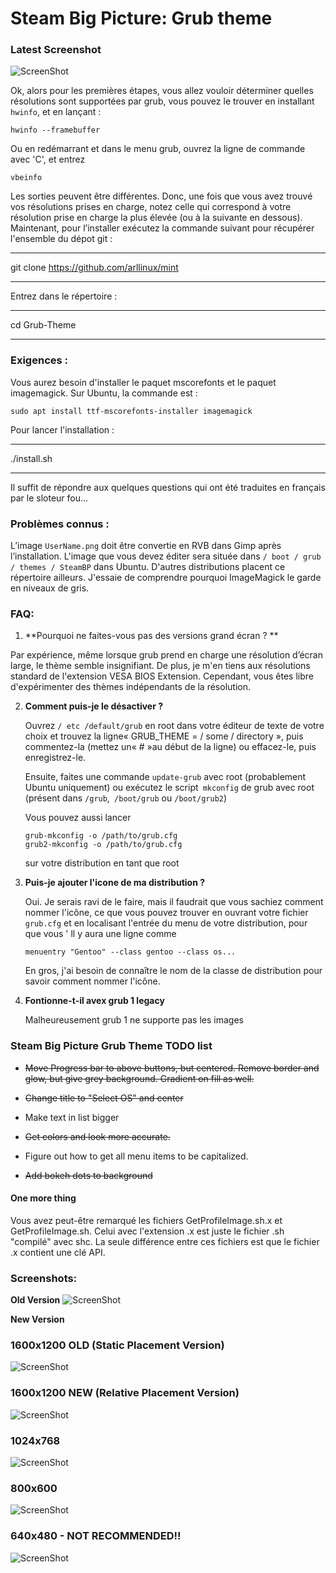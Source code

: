 # Steam Big Picture: Grub theme

### Latest Screenshot

![ScreenShot](http://i.imgur.com/yQCOjnR.png)

Ok, alors pour les premières étapes, vous allez vouloir déterminer quelles résolutions sont supportées par grub, vous pouvez le trouver en installant `hwinfo`, et en lançant :

```
hwinfo --framebuffer
```

Ou en redémarrant et dans le menu grub, ouvrez la ligne de commande avec 'C', et entrez

```
vbeinfo
```

Les sorties peuvent être différentes. Donc, une fois que vous avez trouvé vos résolutions prises en charge, notez celle qui correspond à votre résolution prise en charge la plus élevée (ou à la suivante en dessous). Maintenant, pour l’installer exécutez la commande suivant pour récupérer l'ensemble du dépot git :

---
git clone https://github.com/arllinux/mint

---

Entrez dans le répertoire :

---
cd Grub-Theme

---


### Exigences :

Vous aurez besoin d'installer le paquet mscorefonts et le paquet imagemagick. Sur Ubuntu, la commande est :

```
sudo apt install ttf-mscorefonts-installer imagemagick

```
Pour lancer l'installation :

---
./install.sh

---

Il suffit de répondre aux quelques questions qui ont été traduites en français par le sloteur fou...

### Problèmes connus :

L’image `UserName.png` doit être convertie en RVB dans Gimp après l’installation. L'image que vous devez éditer sera située dans `/ boot / grub / themes / SteamBP` dans Ubuntu. D'autres distributions placent ce répertoire ailleurs. J'essaie de comprendre pourquoi ImageMagick le garde en niveaux de gris.
### FAQ:

1.  **Pourquoi ne faites-vous pas des versions grand écran ? **

   Par expérience, même lorsque grub prend en charge une résolution d’écran large, le thème semble insignifiant. De plus, je m'en tiens aux résolutions standard de l'extension VESA BIOS Extension. Cependant, vous êtes libre d'expérimenter des thèmes indépendants de la résolution.

2.  **Comment puis-je le désactiver ?**

    Ouvrez `/ etc /default/grub` en root dans votre éditeur de texte de votre choix et trouvez la ligne« GRUB_THEME = / some / directory », puis commentez-la (mettez un« # »au début de la ligne) ou effacez-le, puis enregistrez-le.

     Ensuite, faites une commande `update-grub` avec root (probablement Ubuntu uniquement) ou exécutez le script` mkconfig` de grub avec root (présent dans `/grub`,` /boot/grub` ou `/boot/grub2`)

     Vous pouvez aussi lancer

        grub-mkconfig -o /path/to/grub.cfg
        grub2-mkconfig -o /path/to/grub.cfg

    sur votre distribution en tant que root

3.  **Puis-je ajouter l'icone de ma distribution ?**

    Oui. Je serais ravi de le faire, mais il faudrait que vous sachiez comment nommer l'icône, ce que vous pouvez trouver en ouvrant votre fichier `grub.cfg` et en localisant l'entrée du menu de votre distribution, pour que vous ' ll y aura une ligne comme

        menuentry "Gentoo" --class gentoo --class os...

    En gros, j'ai besoin de connaître le nom de la classe de distribution pour savoir comment nommer l'icône.

4.  **Fontionne-t-il avex grub 1 legacy**

    Malheureusement grub 1 ne supporte pas les images

### Steam Big Picture Grub Theme TODO list

- ~~Move Progress bar to above buttons, but centered. Remove border and glow, but give grey background. Gradient on fill as well.~~

- ~~Change title to "Select OS" and center~~

- Make text in list bigger

- ~~Get colors and look more accurate.~~

- Figure out how to get all menu items to be capitalized.

- ~~Add bokeh dots to background~~

#### One more thing

Vous avez peut-être remarqué les fichiers GetProfileImage.sh.x et GetProfileImage.sh. Celui avec l'extension .x est juste le fichier .sh "compilé" avec shc. La seule différence entre ces fichiers est que le fichier .x contient une clé API.

### Screenshots:

**Old Version**
![ScreenShot](http://i.imgur.com/T4pbHXT.png)

**New Version**

### 1600x1200  OLD (Static Placement Version)
![ScreenShot](http://i.imgur.com/RbZttjy.png)

### 1600x1200 NEW (Relative Placement Version)
![ScreenShot](http://i.imgur.com/USD0JJP.png)

### 1024x768
![ScreenShot](http://i.imgur.com/bMxCQ4E.png)

### 800x600
![ScreenShot](http://i.imgur.com/HxX2EsO.png)

### 640x480 - NOT RECOMMENDED!!
![ScreenShot](http://i.imgur.com/l5aT9fE.png)


